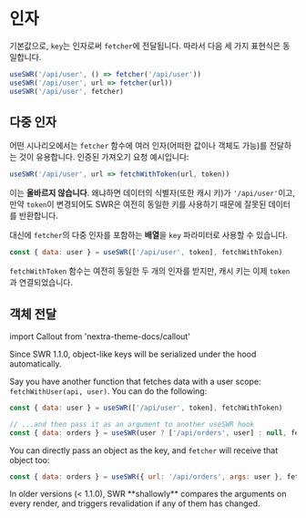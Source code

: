 # 인자

기본값으로, `key`는 인자로써 `fetcher`에 전달됩니다. 따라서 다음 세 가지 표현식은 동일합니다.

```js
useSWR('/api/user', () => fetcher('/api/user'))
useSWR('/api/user', url => fetcher(url))
useSWR('/api/user', fetcher)
```

## 다중 인자

어떤 시나리오에서는 `fetcher` 함수에 여러 인자(어떠한 값이나 객체도 가능)를 전달하는 것이 유용합니다.
인증된 가져오기 요청 예시입니다: 

```js
useSWR('/api/user', url => fetchWithToken(url, token))
```

이는 **올바르지 않습니다**. 왜냐하면 데이터의 식별자(또한 캐시 키)가 `'/api/user'`이고,
만약 `token`이 변경되어도 SWR은 여전히 동일한 키를 사용하기 때문에 잘못된 데이터를 반환합니다.

대신에 `fetcher`의 다중 인자를 포함하는 **배열**을 `key` 파라미터로 사용할 수 있습니다.

```js
const { data: user } = useSWR(['/api/user', token], fetchWithToken)
```

`fetchWithToken` 함수는 여전히 동일한 두 개의 인자를 받지만, 캐시 키는 이제 `token`과 연결되었습니다.

## 객체 전달

import Callout from 'nextra-theme-docs/callout'

<Callout>
  Since SWR 1.1.0, object-like keys will be serialized under the hood automatically. 
</Callout>
  
Say you have another function that fetches data with a user scope: `fetchWithUser(api, user)`. You can do the following:

```js
const { data: user } = useSWR(['/api/user', token], fetchWithToken)

// ...and then pass it as an argument to another useSWR hook
const { data: orders } = useSWR(user ? ['/api/orders', user] : null, fetchWithUser)
```

You can directly pass an object as the key, and `fetcher` will receive that object too:

```js
const { data: orders } = useSWR({ url: '/api/orders', args: user }, fetcher)
```

<Callout emoji="⚠️">
  In older versions (< 1.1.0), SWR **shallowly** compares the arguments on every render, and triggers revalidation if any of them has changed. 
</Callout>
